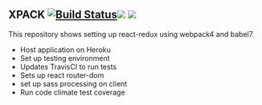 ## XPACK  [![Build Status](https://travis-ci.org/koechkevin/xpack.svg?branch=master)](https://travis-ci.org/koechkevin/xpack)<a href="https://codeclimate.com/github/koechkevin/xpack/maintainability"><img src="https://api.codeclimate.com/v1/badges/0037c1253be6c302a75a/maintainability" /></a> <a href="https://codeclimate.com/github/koechkevin/xpack/test_coverage"><img src="https://api.codeclimate.com/v1/badges/0037c1253be6c302a75a/test_coverage" /></a>

This repository shows setting up react-redux using webpack4 and babel7.
- Host application on Heroku
- Set up testing environment
- Updates TravisCI to run tests
- Sets up react router-dom
- set up sass processing on client
- Run code climate test coverage
